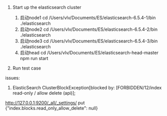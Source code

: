 1. Start up the elasticsearch cluster
    1. 启动node1
    cd /Users/vlv/Documents/ES/elasticsearch-6.5.4-1/bin
    ./elasticsearch
    2. 启动node2
    cd /Users/vlv/Documents/ES/elasticsearch-6.5.4-2/bin
    ./elasticsearch
    3. 启动node3
    cd /Users/vlv/Documents/ES/elasticsearch-6.5.4-3/bin
    ./elasticsearch
    4. 启动head
    cd /Users/vlv/Documents/ES/elasticsearch-head-master
    npm run start

2. Run test case

issues:
1. ElasticSearch ClusterBlockException[blocked by: [FORBIDDEN/12/index read-only / allow delete (api)];
   
http://127.0.0.1:9200/_all/_settings/  put
{"index.blocks.read_only_allow_delete": null}

